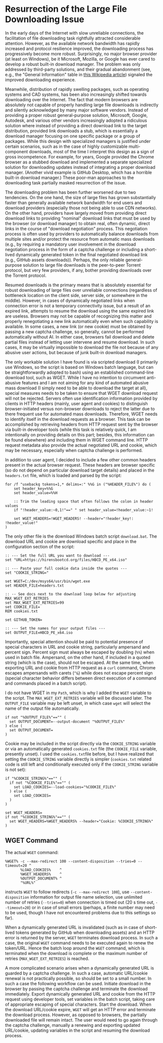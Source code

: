 # Resurrection of the Large File Downloading Issue

In the early days of the Internet with slow unreliable connections, the facilitation of file downloading task rightfully attracted considerable attention. However, as the available network bandwidth has rapidly increased and protocol resilience improved, the downloading process has progressively become more robust. Surprisingly, no major browser provider (at least on Windows), be it Microsoft, Mozilla, or Google has ever cared to develop a robust built-in download manager. The problem was only addressed by third-party solutions, and their gradual abandonment (see, e.g., the "General Information" table in [this Wikipedia article](https://en.wikipedia.org/wiki/Comparison_of_download_managers)) signaled the improved downloading experience.

Meanwhile, distribution of rapidly swelling packages, such as operating systems and CAD systems, has been also increasingly shifted towards downloading over the Internet. The fact that modern browsers are absolutely not capable of properly handling large file downloads is indirectly and silently acknowledged by many major software vendors. Instead of providing a proper robust general-purpose solution, Microsoft, Google, Autodesk, and various other vendors increasingly adopted a ridiculous solution where instead of providing a direct download link to the target distribution, provided link downloads a stub, which is essentially a download manager focusing on one specific package or a group of packages. While this design with specialized managers is justified under certain scenarios, such as in the case of highly customizable multi-component downloads, most of the time I interpret this design as a sign of gross incompetence. For example, for years, Google provided the Chrome browser as a stubbed download and implemented a separate specialized solution for downloading updates instead of integrating a proper download manager. (Another vivid example is GitHub Desktop, which has a horrible built-in download manager.) These poor-man approaches to the downloading task partially masked resurrection of the issue.

The downloading problem has been further worsened due to two tendencies. On the one hand, the size of large files has grown substantially faster than generally available network bandwidth for end users and download providers (especially those not being able to use CDN networks). On the other hand, providers have largely moved from providing direct download links to providing "nominal" download links that must be used by the browser (or download manager) to obtain real, often dynamic, direct links in the course of "download negotiation" process. This negotiation process is often used by providers to automatically balance downloads from multiple sites and/or protect the resource from automatic mass downloads (e.g., by requiring a mandatory user involvement in the download negotiation process in the form of a captcha challenge or including a short-lived dynamically generated token in the final negotiated download link (e.g., GitHub assets downloads)). Perhaps, the only reliable general-purpose solution to large file downloads is the peer-to-peer Torrent protocol, but very few providers, if any, bother providing downloads over the Torrent protocol.

Resumed downloads is the primary means that is absolutely essential for robust downloading of large files over unreliable connections (regardless of bottleneck location on the client side, server side, or somewhere in the middle). However, in cases of dynamically negotiated links when connection error is not a temporary connectivity issue, but a result of an expired link, attempts to resume the download using the same expired link are useless. Browsers may not be capable of recognizing this matter and properly renegotiating a new link automatically even when such capability is available. In some cases, a new link (or new cookie) must be obtained by passing a new captcha challenge, so generally, cannot be performed automatically without AI. In either case, browsers fail download and delete partial files instead of letting user intervene and resume download. In such cases, it may be virtually impossible to download the file not because of any abusive user actions, but because of junk built-in download managers.

The only workable solution I have found is via scripted download (I primarily use Windows, so the script is based on Windows batch language, but can be straightforwardly adopted to bash) using an established command-line download tool, such as WGET. While I have no intention to circumvent anti-abusive features and I am not aiming for any kind of automated abusive mass download (I simply need to be able to download the target at all), special measures needs to be taken to ensure that WGET download request will not be rejected. Servers often use identification information provided by clients in HTTP headers (mainly, user agent and cookies) to distinguish browser-initiated versus non-browser downloads to reject the latter due to there frequent use for automated mass downloads. Therefore, WGET needs to identify itself in the download requests as a browser. This task can be accomplished by retrieving headers from HTTP request sent by the browser via built-in developer tools (while this task is relatively quick, I am intentionally on providing details on this part; besides, this information can be found elsewhere) and including them in WGET command line. HTTP request metadata also provide the actual negotiated URL and cookie, which may be necessary, especially when captcha challenge is performed.

In addition to user agent, I decided to include a few other common headers present in the actual browser request. These headers are browser specific (so do not depend on particular download target details) and placed in the `headers.txt` file, which is loaded and parsed by the script:

```batch
for /f "usebackq tokens=1,* delims=:" %%G in ("%HEADER_FILE%") do (
    set header_key=%%G
    set header_value=%%H

    :: Trim the leading space that often follows the colon in header values
    if "!header_value:~0,1!"==" " set header_value=!header_value:~1!

    set WGET_HEADERS=!WGET_HEADERS! --header="!header_key!: !header_value!"
)
```

The only other file is the download Windows batch script `download.bat`. The download URL and cookie are download specific and place in the configuration section of the script:

```batch
:: --- Set the full URL you want to download ---
set "URL=https://hirensbootcd.org/files/HBCD_PE_x64.iso"

:: --- Paste your full cookie data inside the quotes ---
set "COOKIE_STRING="

set WGET=C:/dev/msys64/usr/bin/wget.exe 
set HEADER_FILE=headers.txt

:: -- See docs next to the download loop below for adjusting MAX_WGET_EXT_RETRIES
set MAX_WGET_EXT_RETRIES=99
set COOKIE_FILE=
REM cookies.txt

set GITHUB_TOKEN=

:: --- Set the names for your output files ---
set OUTPUT_FILE=HBCD_PE_x64.iso
```

Importantly, special attention should be paid to potential presence of special characters in URL and cookie string, particularly ampersand and percent sign. Percent sign must always be escaped by doubling (`%%`) when used in batch file. Ampersand, on the other hand, if included in a quoted string (which is the case), should not be escaped. At the same time, when exporting URL and cookie from HTTP request as a `curl` command, Chrome escapes ampersands with carets (`^&`) while does not escape percent sign (special character behavior differs between direct execution of a command and commands placed in a batch script).

I do not have WGET in my `Path`, which is why I added the `WGET` variable to the script. The `MAX_WGET_EXT_RETRIES` variable will be discussed later. The `OUTPUT_FILE` variable may be left unset, in which case `wget` will select the name of the output file automatically.

```
if not "%OUTPUT_FILE%"=="" (
  set OUTPUT_DOCUMENT=--output-document "%OUTPUT_FILE%"
) else (
  set OUTPUT_DOCUMENT=
)
```

Cookie may be included in the script directly via the `COOKIE_STRING` variable or via an automatically generated `cookies.txt` file (the `COOKIE_FILE` variable, presently unset). I used the `cookies.txt`file before, but I have realized that setting the `COOKIE_STRING` variable directly is simpler (`cookies.txt` related code is still left and conditionally executed only if  the `COOKIE_STRING` variable is not set):

```
if "%COOKIE_STRING%"=="" (
  if not "%COOKIE_FILE%"=="" (
    set LOAD_COOKIES=--load-cookies="%COOKIE_FILE%"
  ) else (
    set LOAD_COOKIES=
  )
)

set WGET_HEADERS=
if not "%COOKIE_STRING%"=="" (
  set WGET_HEADERS=%WGET_HEADERS% --header="Cookie: %COOKIE_STRING%"
)
```

## WGET Command

The actual `WGET` command:

```
%WGET% -c --max-redirect 100 --content-disposition --tries=0 --timeout=20 ^
       %LOAD_COOKIES%    ^
       %WGET_HEADERS%    ^
       %OUTPUT_DOCUMENT% ^
       "%URL%"
```

instructs `WGET` to follow redirects (`-c --max-redirect 100`), use `--content-disposition` information for output file name selection, use unlimited number of retries (`--tries=0`) when connection is timed out (20 s time out, `--timeout=20`) or in case of small errors (perhaps, a finite number may need to be used, though I have not encountered problems due to this settings so far).

When a dynamically generated URL is invalidated (such as in case of short-lived tokens generated by GitHub when downloading assets) and an HTTP error is returned by the server, `WGET` terminates download process. In such a case, the original `WGET` command needs to be executed again to renew the token/URL. Hence the batch loop around the `WGET` command, which is terminated when the download is complete or the maximum number of retries (`MAX_WGET_EXT_RETRIES`) is reached.

A more complicated scenario arises when a dynamically generated URL is guarded by a captcha challenge. In such a case, automatic URL/cookie renewal is not practically possible, so should be set to a small number. In such a case the following workflow can be used. Initiate download in the browser by passing the captcha challenge and terminate the download immediately. Export dynamically generated URL and cookie from the HTTP request using developer tools, set variables in the batch script, taking care of appropriate escaping of special characters. Start the download. When the download URL/cookie expire, `WGET` will get an HTTP error and terminate the download process. However, as opposed to browsers, the partially downloaded file will remain intact. The user would need to go again through the captcha challenge, manually a renewing and exporting updated URL/cookie, updating variables in the script and resuming the download process.
